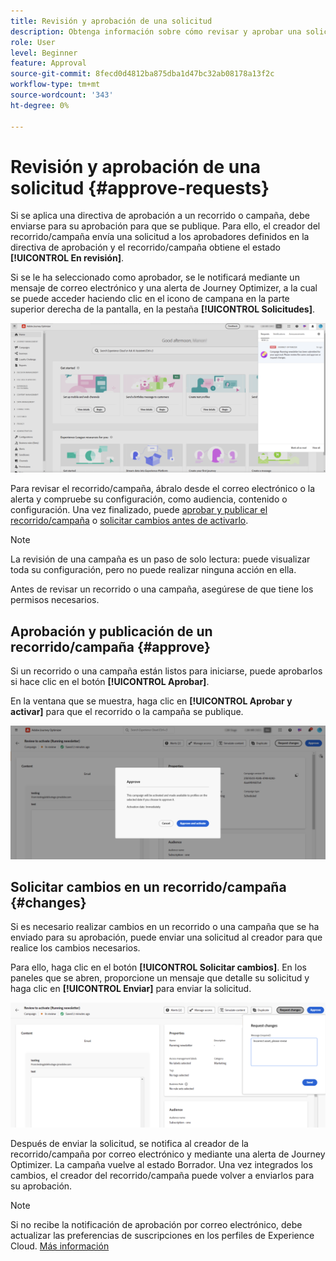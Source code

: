 ```yaml
---
title: Revisión y aprobación de una solicitud
description: Obtenga información sobre cómo revisar y aprobar una solicitud de publicación de recorridos y campañas.
role: User
level: Beginner
feature: Approval
source-git-commit: 8fecd0d4812ba875dba1d47bc32ab08178a13f2c
workflow-type: tm+mt
source-wordcount: '343'
ht-degree: 0%

---
```



# Revisión y aprobación de una solicitud {#approve-requests}

Si se aplica una directiva de aprobación a un recorrido o campaña, debe enviarse para su aprobación para que se publique. Para ello, el creador del recorrido/campaña envía una solicitud a los aprobadores definidos en la directiva de aprobación y el recorrido/campaña obtiene el estado **[!UICONTROL En revisión]**.

Si se le ha seleccionado como aprobador, se le notificará mediante un mensaje de correo electrónico y una alerta de Journey Optimizer, a la cual se puede acceder haciendo clic en el icono de campana en la parte superior derecha de la pantalla, en la pestaña **[!UICONTROL Solicitudes]**.

![](assets/request-notification.png)

Para revisar el recorrido/campaña, ábralo desde el correo electrónico o la alerta y compruebe su configuración, como audiencia, contenido o configuración.
Una vez finalizado, puede [aprobar y publicar el recorrido/campaña](#approve) o [solicitar cambios antes de activarlo](#changes).

>[!NOTE]
>
>La revisión de una campaña es un paso de solo lectura: puede visualizar toda su configuración, pero no puede realizar ninguna acción en ella.
>
>Antes de revisar un recorrido o una campaña, asegúrese de que tiene los permisos necesarios.

## Aprobación y publicación de un recorrido/campaña {#approve}

Si un recorrido o una campaña están listos para iniciarse, puede aprobarlos si hace clic en el botón **[!UICONTROL Aprobar]**.

En la ventana que se muestra, haga clic en **[!UICONTROL Aprobar y activar]** para que el recorrido o la campaña se publique.

![](assets/approve-request.png)

## Solicitar cambios en un recorrido/campaña {#changes}

Si es necesario realizar cambios en un recorrido o una campaña que se ha enviado para su aprobación, puede enviar una solicitud al creador para que realice los cambios necesarios.

Para ello, haga clic en el botón **[!UICONTROL Solicitar cambios]**. En los paneles que se abren, proporcione un mensaje que detalle su solicitud y haga clic en **[!UICONTROL Enviar]** para enviar la solicitud.

![](assets/request-changes.png)

Después de enviar la solicitud, se notifica al creador de la recorrido/campaña por correo electrónico y mediante una alerta de Journey Optimizer. La campaña vuelve al estado Borrador. Una vez integrados los cambios, el creador del recorrido/campaña puede volver a enviarlos para su aprobación.

>[!NOTE]
>
> Si no recibe la notificación de aprobación por correo electrónico, debe actualizar las preferencias de suscripciones en los perfiles de Experience Cloud. [Más información](https://experienceleague.adobe.com/en/docs/core-services/interface/features/account-preferences)
